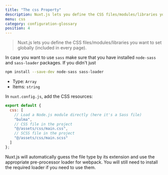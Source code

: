 ```yaml
---
title: "The css Property"
description: Nuxt.js lets you define the CSS files/modules/libraries you want to set globally (included in every page).
menu: css
category: configuration-glossary
position: 4
---
```


> Nuxt.js lets you define the CSS files/modules/libraries you want to set globally (included in every page).

In case you want to use `sass` make sure that you have installed `node-sass` and `sass-loader` packages. If you didn't just

```sh
npm install --save-dev node-sass sass-loader
```

- Type: `Array`
- Items: `string`

In `nuxt.config.js`, add the CSS resources:

```js
export default {
  css: [
    // Load a Node.js module directly (here it's a Sass file)
    "bulma",
    // CSS file in the project
    "@/assets/css/main.css",
    // SCSS file in the project
    "@/assets/css/main.scss"
  ]
};
```

Nuxt.js will automatically guess the file type by its extension and use the appropriate pre-processor loader for webpack. You will still need to install the required loader if you need to use them.
